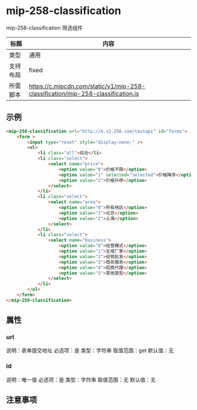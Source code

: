 # mip-258-classification

mip-258-classification 筛选组件

标题|内容
----|----
类型|通用
支持布局|fixed
所需脚本|https://c.mipcdn.com/static/v1/mip-258-classification/mip-258-classification.js

## 示例
```html
<mip-258-classification url="http://m.v2.258.com/testapi" id="forms">
    <form >
        <input type="reset" style="display:none;" />
        <ul>
            <li class="all">综合</li>
            <li class="select">
                <select name="price">
                    <option value="0">价格不限</option>
                    <option value="1" selected="selected">价格降序</option>
                    <option value="2">价格升序</option>
                </select>
            </li>
            <li class="select">
                <select name="area">
                    <option value="0">所有地区</option>
                    <option value="1">北京</option>
                    <option value="2">上海</option>
                </select>
            </li>
            <li class="select">
                <select name="business">
                    <option value="0">经营模式</option>
                    <option value="1">生成厂家</option>
                    <option value="2">经销批发</option>
                    <option value="3">商务服务</option>
                    <option value="4">招商代理</option>
                    <option value="5">其他类型</option>
                </select>
            </li>
        </ul>
    </form>
</mip-258-classification>
```

## 属性

### url

说明：表单提交地址
必选项：是
类型：字符串
取值范围：get
默认值：无

### id

说明：唯一值
必选项：是
类型：字符串
取值范围：无
默认值：无

## 注意事项

